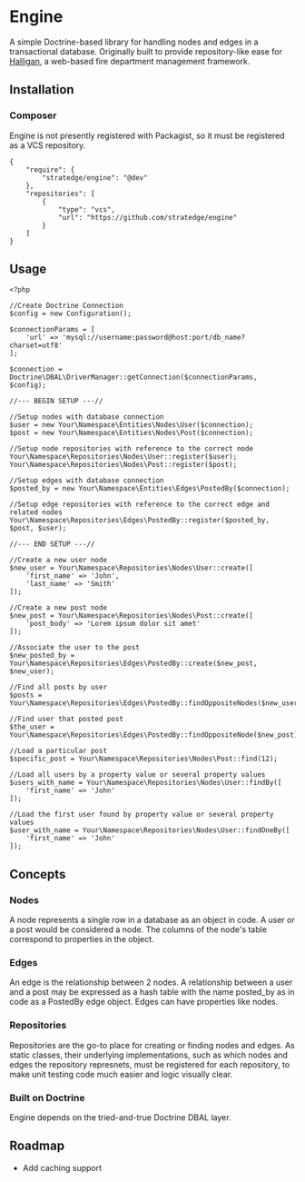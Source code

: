 # Engine
A simple Doctrine-based library for handling nodes and edges in a transactional database. Originally built to provide repository-like ease for [Halligan](https://github.com/stratedge/halligan), a web-based fire department management framework.

## Installation

### Composer

Engine is not presently registered with Packagist, so it must be registered as a VCS repository.

```
{
	"require": {
		"stratedge/engine": "@dev"
	},
	"repositories": [
		{
			"type": "vcs",
			"url": "https://github.com/stratedge/engine"
		}
	]
}
```

## Usage

```
<?php
	
//Create Doctrine Connection
$config = new Configuration();

$connectionParams = [
	'url' => 'mysql://username:password@host:port/db_name?charset=utf8'
];

$connection = Doctrine\DBAL\DriverManager::getConnection($connectionParams, $config);

//--- BEGIN SETUP ---//

//Setup nodes with database connection
$user = new Your\Namespace\Entities\Nodes\User($connection);
$post = new Your\Namespace\Entities\Nodes\Post($connection);

//Setup node repositories with reference to the correct node
Your\Namespace\Repositories\Nodes\User::register($user);
Your\Namespace\Repositories\Nodes\Post::register($post);

//Setup edges with database connection
$posted_by = new Your\Namespace\Entities\Edges\PostedBy($connection);

//Setup edge repositories with reference to the correct edge and related nodes
Your\Namespace\Repositories\Edges\PostedBy::register($posted_by, $post, $user);

//--- END SETUP ---//

//Create a new user node
$new_user = Your\Namespace\Repositories\Nodes\User::create([
	'first_name' => 'John',
	'last_name' => 'Smith'
]);

//Create a new post node
$new_post = Your\Namespace\Repositories\Nodes\Post::create([
	'post_body' => 'Lorem ipsum dolor sit amet'
]);

//Associate the user to the post
$new_posted_by = Your\Namespace\Repositories\Edges\PostedBy::create($new_post, $new_user);

//Find all posts by user
$posts = Your\Namespace\Repositories\Edges\PostedBy::findOppositeNodes($new_user);

//Find user that posted post
$the_user = Your\Namespace\Repositories\Edges\PostedBy::findOppositeNode($new_post);

//Load a particular post
$specific_post = Your\Namespace\Repositories\Nodes\Post::find(12);

//Load all users by a property value or several property values
$users_with_name = Your\Namespace\Repositories\Nodes\User::findBy([
	'first_name' => 'John'
]);

//Load the first user found by property value or several property values
$user_with_name = Your\Namespace\Repositories\Nodes\User::findOneBy([
	'first_name' => 'John'
]);
```

## Concepts

### Nodes

A node represents a single row in a database as an object in code. A user or a post would be considered a node. The columns of the node's table correspond to properties in the object.

### Edges

An edge is the relationship between 2 nodes. A relationship between a user and a post may be expressed as a hash table with the name posted_by as in code as a PostedBy edge object. Edges can have properties like nodes.

### Repositories

Repositories are the go-to place for creating or finding nodes and edges. As static classes, their underlying implementations, such as which nodes and edges the repository represnets, must be registered for each repository, to make unit testing code much easier and logic visually clear.

### Built on Doctrine

Engine depends on the tried-and-true Doctrine DBAL layer.

## Roadmap

* Add caching support